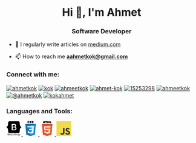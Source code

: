 <h1 align="center">Hi 👋, I'm Ahmet</h1>
<h3 align="center">Software Developer</h3>

- 📝 I regularly write articles on [medium.com](https://ahmetkok.medium.com/)

- 📫 How to reach me **aahmetkok@gmail.com**

<h3 align="left">Connect with me:</h3>
<p align="left">
<a href="https://codepen.io/ahmetkok" target="blank"><img align="center" src="https://raw.githubusercontent.com/rahuldkjain/github-profile-readme-generator/master/src/images/icons/Social/codepen.svg" alt="ahmetkok" height="30" width="40" /></a>
<a href="https://dev.to/kok" target="blank"><img align="center" src="https://cdn.jsdelivr.net/npm/simple-icons@3.0.1/icons/dev-dot-to.svg" alt="kok" height="30" width="40" /></a>
<a href="https://twitter.com/ahmeetkok" target="blank"><img align="center" src="https://raw.githubusercontent.com/rahuldkjain/github-profile-readme-generator/master/src/images/icons/Social/twitter.svg" alt="ahmeetkok" height="30" width="40" /></a>
<a href="https://linkedin.com/in/ahmet-kok" target="blank"><img align="center" src="https://raw.githubusercontent.com/rahuldkjain/github-profile-readme-generator/master/src/images/icons/Social/linked-in-alt.svg" alt="ahmet-kok" height="30" width="40" /></a>
<a href="https://stackoverflow.com/users/15253298" target="blank"><img align="center" src="https://raw.githubusercontent.com/rahuldkjain/github-profile-readme-generator/master/src/images/icons/Social/stack-overflow.svg" alt="15253298" height="30" width="40" /></a>
<a href="https://instagram.com/ahmeetkok" target="blank"><img align="center" src="https://raw.githubusercontent.com/rahuldkjain/github-profile-readme-generator/master/src/images/icons/Social/instagram.svg" alt="ahmeetkok" height="30" width="40" /></a>
<a href="https://medium.com/@ahmetkok" target="blank"><img align="center" src="https://raw.githubusercontent.com/rahuldkjain/github-profile-readme-generator/master/src/images/icons/Social/medium.svg" alt="@ahmetkok" height="30" width="40" /></a>
<a href="https://www.hackerrank.com/kokahmet" target="blank"><img align="center" src="https://raw.githubusercontent.com/rahuldkjain/github-profile-readme-generator/master/src/images/icons/Social/hackerrank.svg" alt="kokahmet" height="30" width="40" /></a>
</p>

<h3 align="left">Languages and Tools:</h3>
<p align="left"> <a href="https://getbootstrap.com" target="_blank"> <img src="https://raw.githubusercontent.com/devicons/devicon/master/icons/bootstrap/bootstrap-plain-wordmark.svg" alt="bootstrap" width="40" height="40"/> </a> <a href="https://www.w3schools.com/css/" target="_blank"> <img src="https://raw.githubusercontent.com/devicons/devicon/master/icons/css3/css3-original-wordmark.svg" alt="css3" width="40" height="40"/> </a> <a href="https://www.w3.org/html/" target="_blank"> <img src="https://raw.githubusercontent.com/devicons/devicon/master/icons/html5/html5-original-wordmark.svg" alt="html5" width="40" height="40"/> </a> <a href="https://developer.mozilla.org/en-US/docs/Web/JavaScript" target="_blank"> <img src="https://raw.githubusercontent.com/devicons/devicon/master/icons/javascript/javascript-original.svg" alt="javascript" width="40" height="40"/> </a> </p>
